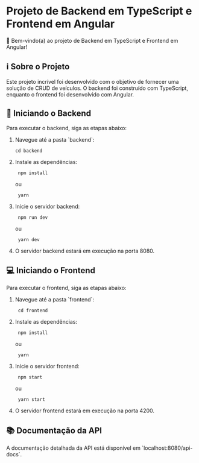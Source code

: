 
# Projeto de Backend em TypeScript e Frontend em Angular

  

👋 Bem-vindo(a) ao projeto de Backend em TypeScript e Frontend em Angular!

  

## ℹ️ Sobre o Projeto

  

Este projeto incrível foi desenvolvido com o objetivo de fornecer uma solução de CRUD de veículos. O backend foi construído com TypeScript, enquanto o frontend foi desenvolvido com Angular.

  

## 🚀 Iniciando o Backend

  

Para executar o backend, siga as etapas abaixo:

  

1. Navegue até a pasta \`backend\`:

	   cd backend

  

2. Instale as dependências:

		npm install

	ou

		yarn

  

3. Inicie o servidor backend:

		npm run dev

	ou

	    yarn dev



  

4. O servidor backend estará em execução na porta 8080.

  

## 💻 Iniciando o Frontend

  

Para executar o frontend, siga as etapas abaixo:

  

1. Navegue até a pasta \`frontend\`:


		cd frontend


  

2. Instale as dependências:


		npm install


	ou

		yarn


  

3. Inicie o servidor frontend:

		npm start


	ou



		yarn start



  

4. O servidor frontend estará em execução na porta 4200.

  

## 📚 Documentação da API

  

A documentação detalhada da API está disponível em \`localhost:8080/api-docs\`.